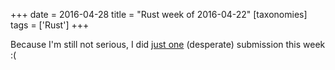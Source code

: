 +++
date = 2016-04-28
title = "Rust week of 2016-04-22"
[taxonomies]
tags = ['Rust']
+++

Because I'm still not serious, I did [just one] (desperate) submission
this week :(

  [just one]: https://github.com/rust-lang/rust/pull/33265
